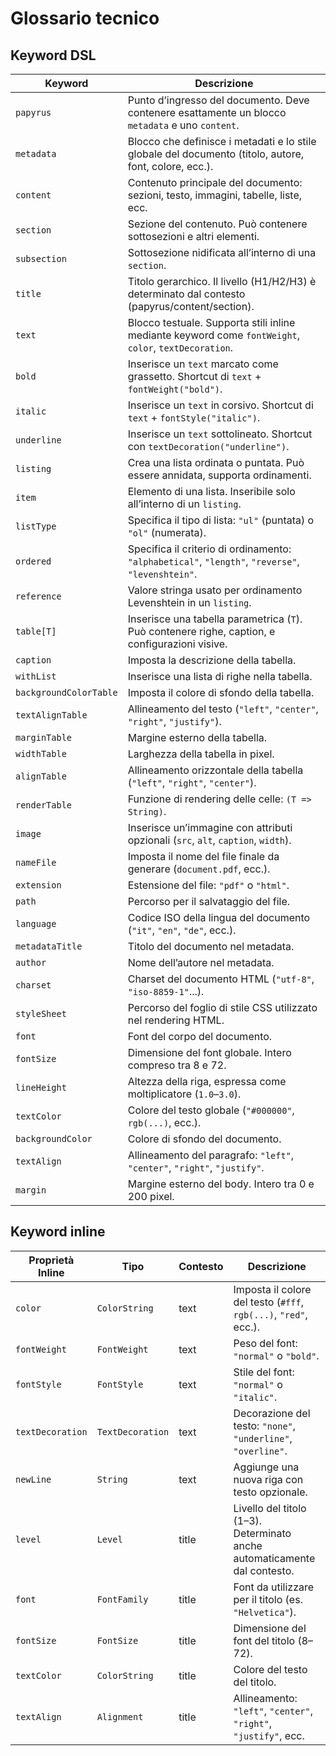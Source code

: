 # Glossario tecnico

## Keyword DSL

| Keyword                | Descrizione                                                                                           |
|------------------------|--------------------------------------------------------------------------------------------------------|
| `papyrus`              | Punto d’ingresso del documento. Deve contenere esattamente un blocco `metadata` e uno `content`.      |
| `metadata`             | Blocco che definisce i metadati e lo stile globale del documento (titolo, autore, font, colore, ecc.).|
| `content`              | Contenuto principale del documento: sezioni, testo, immagini, tabelle, liste, ecc.                    |
| `section`              | Sezione del contenuto. Può contenere sottosezioni e altri elementi.                                   |
| `subsection`           | Sottosezione nidificata all’interno di una `section`.                                                  |
| `title`                | Titolo gerarchico. Il livello (H1/H2/H3) è determinato dal contesto (papyrus/content/section).         |
| `text`                 | Blocco testuale. Supporta stili inline mediante keyword come `fontWeight`, `color`, `textDecoration`.  |
| `bold`                 | Inserisce un `text` marcato come grassetto. Shortcut di `text` + `fontWeight("bold")`.                 |
| `italic`               | Inserisce un `text` in corsivo. Shortcut di `text` + `fontStyle("italic")`.                            |
| `underline`            | Inserisce un `text` sottolineato. Shortcut con `textDecoration("underline")`.                         |
| `listing`              | Crea una lista ordinata o puntata. Può essere annidata, supporta ordinamenti.                         |
| `item`                 | Elemento di una lista. Inseribile solo all’interno di un `listing`.                                    |
| `listType`             | Specifica il tipo di lista: `"ul"` (puntata) o `"ol"` (numerata).                                     |
| `ordered`              | Specifica il criterio di ordinamento: `"alphabetical"`, `"length"`, `"reverse"`, `"levenshtein"`.     |
| `reference`            | Valore stringa usato per ordinamento Levenshtein in un `listing`.                                     |
| `table[T]`             | Inserisce una tabella parametrica (`T`). Può contenere righe, caption, e configurazioni visive.        |
| `caption`              | Imposta la descrizione della tabella.                                                                 |
| `withList`             | Inserisce una lista di righe nella tabella.                                    |
| `backgroundColorTable`| Imposta il colore di sfondo della tabella.                                                             |
| `textAlignTable`       | Allineamento del testo (`"left"`, `"center"`, `"right"`, `"justify"`).                                |
| `marginTable`          | Margine esterno della tabella.                                                                         |
| `widthTable`           | Larghezza della tabella in pixel.                                                                      |
| `alignTable`           | Allineamento orizzontale della tabella (`"left"`, `"right"`, `"center"`).                             |
| `renderTable`          | Funzione di rendering delle celle: `(T => String)`.                                                    |
| `image`                | Inserisce un’immagine con attributi opzionali (`src`, `alt`, `caption`, `width`).                      |
| `nameFile`             | Imposta il nome del file finale da generare (`document.pdf`, ecc.).                                   |
| `extension`            | Estensione del file: `"pdf"` o `"html"`.                                                               |
| `path`                 | Percorso per il salvataggio del file.                                                                  |
| `language`             | Codice ISO della lingua del documento (`"it"`, `"en"`, `"de"`, ecc.).                                 |
| `metadataTitle`        | Titolo del documento nel metadata.                                                                     |
| `author`               | Nome dell’autore nel metadata.                                                                         |
| `charset`              | Charset del documento HTML (`"utf-8"`, `"iso-8859-1"`...).                                              |
| `styleSheet`           | Percorso del foglio di stile CSS utilizzato nel rendering HTML.                                        |
| `font`                 | Font del corpo del documento.                        |
| `fontSize`             | Dimensione del font globale. Intero compreso tra 8 e 72.                                                |
| `lineHeight`           | Altezza della riga, espressa come moltiplicatore (`1.0`–`3.0`).                                        |
| `textColor`            | Colore del testo globale (`"#000000"`, `rgb(...)`, ecc.).                                              |
| `backgroundColor`      | Colore di sfondo del documento.                                                                        |
| `textAlign`            | Allineamento del paragrafo: `"left"`, `"center"`, `"right"`, `"justify"`.                             |
| `margin`               | Margine esterno del body. Intero tra 0 e 200 pixel.                                                    |

## Keyword inline
| Proprietà Inline  | Tipo           | Contesto     | Descrizione                                                                 |
|-------------------|----------------|--------------|-----------------------------------------------------------------------------|
| `color`           | `ColorString`  | text         | Imposta il colore del testo (`#fff`, `rgb(...)`, `"red"`, ecc.).           |
| `fontWeight`      | `FontWeight`   | text         | Peso del font: `"normal"` o `"bold"`.                                      |
| `fontStyle`       | `FontStyle`    | text         | Stile del font: `"normal"` o `"italic"`.                                   |
| `textDecoration`  | `TextDecoration`| text        | Decorazione del testo: `"none"`, `"underline"`, `"overline"`.              |
| `newLine`         | `String`       | text         | Aggiunge una nuova riga con testo opzionale.                               |
| `level`           | `Level`        | title        | Livello del titolo (1–3). Determinato anche automaticamente dal contesto.  |
| `font`            | `FontFamily`   | title        | Font da utilizzare per il titolo (es. `"Helvetica"`).                      |
| `fontSize`        | `FontSize`     | title        | Dimensione del font del titolo (8–72).                                      |
| `textColor`       | `ColorString`  | title        | Colore del testo del titolo.                                                |
| `textAlign`       | `Alignment`    | title        | Allineamento: `"left"`, `"center"`, `"right"`, `"justify"`, ecc.           |

